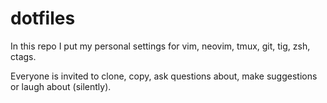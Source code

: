# dotfiles

In this repo I put my personal settings for vim, neovim, tmux, git, tig, zsh, ctags.

Everyone is invited to clone, copy, ask questions about, make suggestions or laugh about (silently).
